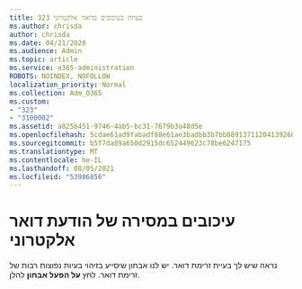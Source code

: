 ```yaml
---
title: 323 בעיות בעיכובים בדואר אלקטרוני
ms.author: chrisda
author: chrisda
ms.date: 04/21/2020
ms.audience: Admin
ms.topic: article
ms.service: o365-administration
ROBOTS: NOINDEX, NOFOLLOW
localization_priority: Normal
ms.collection: Adm_O365
ms.custom:
- "323"
- "3100002"
ms.assetid: a825b451-9746-4ab5-bc31-7679b3a48d5e
ms.openlocfilehash: 5cdae61ad9fabadf88e61ae3badbb3b7bb8891371120413926060142c7ff24f4
ms.sourcegitcommit: b5f7da89a650d2915dc652449623c78be6247175
ms.translationtype: MT
ms.contentlocale: he-IL
ms.lasthandoff: 08/05/2021
ms.locfileid: "53986856"
---
```

# <a name="delays-in-email-message-delivery"></a>עיכובים במסירה של הודעת דואר אלקטרוני

נראה שיש לך בעיית זרימת דואר. יש לנו אבחון שיסייע בזיהוי בעיות נפוצות רבות של זרימת דואר. לחץ **על הפעל אבחון** להלן.
